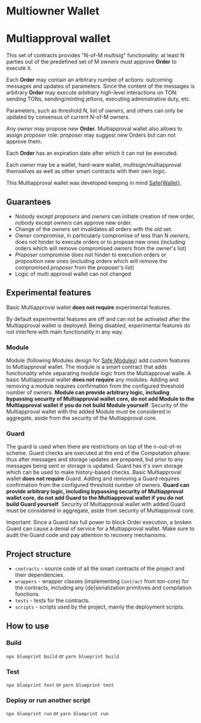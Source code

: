 # Multiowner Wallet
# Multiapproval wallet

This set of contracts provides "N-of-M multisig" functionality: at least N parties out of the predefined set of M _owners_ must approve **Order** to execute it.

Each **Order** may contain an arbitrary number of actions: outcoming messages and updates of parameters. Since the content of the messages is arbitrary **Order** may execute arbitrary high-level interactions on TON: sending TONs, sending/minting jettons, executing administrative duty, etc.

Parameters, such as threshold N, list of _owners_, and others can only be updated by consensus of current N-of-M owners.

Any _owner_ may propose new **Order**. Multiapproval wallet also allows to assign _proposer_ role: _proposer_ may suggest new Orders but can not approve them.

Each **Order** has an expiration date after which it can not be executed.

Each _owner_ may be a wallet, hard-ware wallet, multisign/multiapproval themselves as well as other smart contracts with their own logic.

This Multiapproval wallet was developed keeping in mind [Safe{Wallet}](https://app.safe.global/welcome).

## Guarantees

- Nobody except _proposers_ and _owners_ can initiate creation of new order, nobody except _owners_ can approve new order.
- Change of the _owners_ set invalidates all orders with the old set.
- _Owner_ compromise, in particularly compromise of less than N _owners_, does not hinder to execute orders or to propose new ones (including orders which will remove compromised _owners_ from the owner's list)
- _Proposer_ compromise does not hinder to execution orders or proposition new ones (including orders which will remove the compromised _proposer_ from the proposer's list)
- Logic of multi approval wallet can not changed


## Experimental features
Basic Multiapproval wallet **does not require** experimental features.

By default experimental features are off and can not be activated after the Multiapproval wallet is deployed. Being disabled, experimental features do not interfere with main functionality in any way.

### Module
Module (following Modules design for [Safe Modules](https://docs.safe.global/safe-smart-account/modules)) add custom features to Multiapproval wallet. The module is a smart contract that adds functionality while separating module logic from the Multiapproval walle. A basic Multiapproval wallet **does not require** any modules. Adding and removing a module requires confirmation from the configured threshold number of owners. **Module can provide arbitrary logic, including bypassing security of Multiapproval wallet core, do not add Module to the Multiapproval wallet if you do not build Module yourself**. Security of the Multiapproval wallet with the added Module must be considered in aggregate, aside from the security of the Multiapproval core.

### Guard
The guard is used when there are restrictions on top of the n-out-of-m scheme. Guard checks are executed at the end of the Computation phase: thus after messages and storage updates are prepared, but prior to any messages being sent or storage is updated. Guard has it's own storage which can be used to make history-based checks. Basic Multiapproval wallet **does not require** Guard. Adding and removing a Guard requires confirmation from the configured threshold number of owners. **Guard can provide arbitrary logic, including bypassing security of Multiapproval wallet core, do not add Guard to the Multiapproval wallet if you do not build Guard yourself**. Security of Multiapproval wallet with added Guard must be considered in aggregate, aside from security of Multiapproval core.

Important: Since a Guard has full power to block Order execution, a broken Guard can cause a denial of service for a Multiapproval wallet. Make sure to audit the Guard code and pay attention to recovery mechanisms.




## Project structure

-   `contracts` - source code of all the smart contracts of the project and their dependencies.
-   `wrappers` - wrapper classes (implementing `Contract` from ton-core) for the contracts, including any [de]serialization primitives and compilation functions.
-   `tests` - tests for the contracts.
-   `scripts` - scripts used by the project, mainly the deployment scripts.

## How to use

### Build

`npx blueprint build` or `yarn blueprint build`

### Test

`npx blueprint test` or `yarn blueprint test`

### Deploy or run another script

`npx blueprint run` or `yarn blueprint run`
